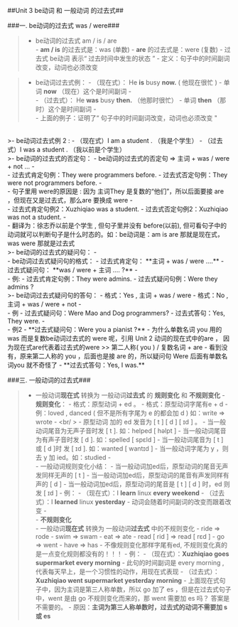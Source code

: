 ##Unit 3 be动词 和 一般动词 的过去式##


###一. be动词的过去式  was / were###

>- be动词的过去式 am / is / are  
    - **am / is** 的过去式是：was (单数)
    - **are** 的过去式是：were (复数)
    - 过去式 be动词 表示“ 过去时间中发生的状态 ”
    - 定义：句子中的时间副词改变，动词也必须改变
    
>- be动词过去式例：
    - （现在式）： He **is** busy **now.**  ( 他现在很忙 )
        - 单词 **now** （现在）这个是时间副词
    - <br/>
    - （过去式）： He **was** busy **then.** （他那时很忙）
        - 单词 **then** （那时）这个是时间副词
    - <br/>
    - 上面的例子：证明了“ 句子中的时间副词改变，动词也必须改变 " 

<br/>   
>- be动词过去式例 2 :
    - （现在式）I am a student . （我是个学生）
    - （过去式）I was a student . （我以前是个学生）
    
<br/>
>- be动词的过去式的否定句：
    - be动词的过去式的否定句 => 主词 + was / were  + not ...
        - <br/>
        - 过去式肯定句例：They were programmers before.
        - 过去式否定句例：They were not programmers before.
            - <br/>
            - 句子里用 were的原因是 : 因为 主词They 是复数的“他们”，所以后面要接 are ，但现在又是过去式，那么are 要换成 were 
        - <br/>
        - 过去式肯定句例2：Xuzhiqiao was a student.
        - 过去式否定句例2：Xuzhiqiao was not a student.
            - <br/>
            - 翻译为：徐志乔以前是个学生 , 但句子里并没有 before(以前), 但可看句子中的动词就可以判断句子是什么时态的。如：be动词是：am is are 那就是现在式，was were 那就是过去式
            
<br/>
>- be动词的过去式的疑问句：
    - <br/>
    - be动词过去式疑问句的格式：
        - 过去式肯定句： **主词 + was / were  ....**
        - 过去式疑问句： **was / were + 主词  .... ?**
        - <br/>
    - 例: 
        - 过去式肯定句例：They were admins.
        - 过去式疑问句例：Were they admins ?

<br/>
>- be动词过去式疑问句的答句：
    - 格式：Yes , 主词 + was / were 
    - 格式：No , 主词 + was / were + not 
    - <br/>
    - 例
        - 过去式疑问句：Were Mao and Dog programmers?
        - 过去式答句：Yes, They were.
    - <br/>
    - 例2
        - **过去式疑问句：Were you  a pianist ?**
            - 为什么单数名词 you 用的was 而是复数be动词过去式的 were 呢，引用 Unit 2 动词的现在式中的are ， 因为现在式are代表着过去式的were
                >> 第二人称( you ) / 复数名词 + are
            - 看到没有，原来第二人称的 you ，后面也是接 are 的，所以疑问句 Were 后面有单数名词you 就不奇怪了
        - **过去式答句：Yes, I was.**
    
###三. 一般动词的过去式###

>- 一般动词**现在式** 转换为 一般动词**过去式** 的 **规则变化** 和 **不规则变化**
    - **规则变化**：
        - 格式：原型动词 + ed 。
        - 格式：原型动词字尾有e + d
            - 例：loved , danced ( 但不是所有字尾为 e 的都会加 d ) 
            如：write => wrote
        - <br/ >
        - 原型动词 加的 ed 发音为 [ t ] [ d ] [ ɪd ] 。
            - 当一般动词尾音为无声子音时发 [ t ].  如：helped [ həlpt ]
            - 当一般动词尾音为有声子音时发 [ d ]. 如：spelled [ spɛld ]
            - 当一般动词尾音为 [ t ] 或 [ d ]时 发 [ ɪd ]. 如：wanted [ wantɪd ]
            - 当一般动词字尾为 y ，则去 y 加 ied。如：studied
        - <br/>
        - 一般动词规则变化小结：
            - 当一般动词加ed后，原型动词的尾音无声发同样无声的 [ t ]
            - 当一般动词加ed后，原型动词的尾音有声发同样有声的 [ d ]
            - 当一般动词加ed后，原型动词的尾音是 [ t ] [ d ] 时，ed 则发 [ ɪd ]
        - 例：
            - （现在式）：I **learn** linux **every weekend**
            - （过去式）：I **learned** linux **yesterday**
            - 动词会随着时间副词的改变而跟着改变 
    - <br/>
    - **不规则变化**  
        - 一般动词**现在式** 转换为 一般动词**过去式** 中的不规则变化
            - ride => rode
            - swim => swam
            - eat => ate
            - read [ rid ] => read [ rɛd ]
            - go => went 
            - have => has 
            - 不像规则变化那样字尾有ed,
            不规则变化真的是一点变化规则都没有的！！！
        - 例：
            - （现在式）：**Xuzhiqiao goes supermarket every morning**
                - 此句的时间副词是 every morning , 代表每天早上，是一个习惯性的动作，用现在式表现
            - （过去式）：**Xuzhiqiao went supermarket yesterday morning**
            - 上面现在式句子中，因为主词是第三人称单数，所以 go 加了 es ，但是在过去式句子中，went 是由 go 不规则变化而来的，那 went 需要加 es 吗？ 答案是不需要的。
                - 原因：**主词为第三人称单数时，过去式的动词不需要加 s 或 es**
